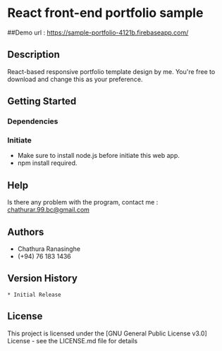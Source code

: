# React front-end portfolio sample

##Demo url : https://sample-portfolio-4121b.firebaseapp.com/

## Description

React-based responsive portfolio template design by me. You're free to download and change this as your preference.

## Getting Started

### Dependencies

### Initiate

* Make sure to install node.js before initiate this web app.
* npm install required.

## Help

Is there any problem with the program, contact me : chathurar.99.bc@gmail.com

## Authors

* Chathura Ranasinghe
* (+94) 76 183 1436

## Version History

    * Initial Release

## License

This project is licensed under the [GNU General Public License v3.0] License - see the LICENSE.md file for details
